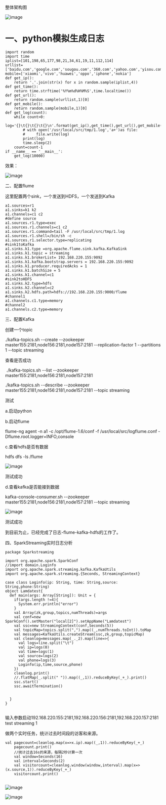 整体架构图

![image](https://raw.githubusercontent.com/lbship/lbship.github.io/master/img/hadoop2.6/F1.png)  

# 一、python模拟生成日志

```  
import random
import time
iplist=[101,198,65,177,98,21,34,61,19,11,112,114]
urllist=['baidu.com','google.com','sougou.com','360.com','yahoo.com','yisou.com']
mobile=['xiaomi','vivo','huawei','oppo','iphone','nokia']
def get_ip():
    return '.'.join(str(x) for x in random.sample(iplist,4))
def get_time():
    return time.strftime('%Y%m%d%H%M%S',time.localtime())
def get_url():
    return random.sample(urllist,1)[0]
def get_mobile():
    return random.sample(mobile,1)[0]
def get_log(count):
    while count>0:
        log='{}\t{}\t{}\t{}\n'.format(get_ip(),get_time(),get_url(),get_mobile())
        # with open('/usr/local/src/tmp/1.log','a+')as file:
        #     file.write(log)
        print(log)
        time.sleep(2)
    count=count-1
if __name__ == '__main__':
    get_log(10000)  

```   
效果：

![image](https://raw.githubusercontent.com/lbship/lbship.github.io/master/img/hadoop2.6/F2.png) 

二、配置flume

这里配置两个sink，一个发送到HDFS，一个发送到Kafka

```  
a1.sources=r1
a1.sinks=k1 k2
a1.channels=c1 c2
#define source
a1.sources.r1.type=exec
a1.sources.r1.channels=c1 c2
a1.sources.r1.command=tail -F /usr/local/src/tmp/1.log
a1.sources.r1.shell=/bin/sh -c
a1.sources.r1.selector.type=replicating
#sink1toKafka
a1.sinks.k1.type =org.apache.flume.sink.kafka.KafkaSink
a1.sinks.k1.topic = streaming
a1.sinks.k1.brokerList= 192.168.220.155:9092
a1.sinks.k1.kafka.bootstrap.servers = 192.168.220.155:9092
a1.sinks.k1.producer.requiredAcks = 1
a1.sinks.k1.batchSize = 5
a1.sinks.k1.channel=c1
#sink2toHDFS
a1.sinks.k2.type=hdfs
a1.sinks.k2.channel=c2
a1.sinks.k2.hdfs.path=hdfs://192.168.220.155:9000/flume
#channel1
a1.channels.c1.type=memory
#channel2
a1.channels.c2.type=memory
```  

三、配置Kafka

创建一个topic


./kafka-topics.sh --create --zookeeper master155:2181,node156:2181,node157:2181 --replication-factor 1 --partitions 1 --topic streaming

查看是否成功

 ./kafka-topics.sh --list --zookeeper master155:2181,node156:2181,node157:2181

./kafka-topics.sh --describe --zookeeper master155:2181,node156:2181,node157:2181 --topic streaming



测试

a.启动python

b.启动flume

flume-ng agent -n a1 -c /opt/flume-1.6/conf -f /usr/local/src/logflume.conf -Dflume.root.logger=INFO,console

c.查看hdfs是否有数据

hdfs dfs -ls /flume


![image](https://raw.githubusercontent.com/lbship/lbship.github.io/master/img/hadoop2.6/F3.png) 


测试成功

d.查看kafka是否能接到数据

kafka-console-consumer.sh --zookeeper master155:2181,node156:2181,node157:2181 --topic streaming

![image](https://raw.githubusercontent.com/lbship/lbship.github.io/master/img/hadoop2.6/F4.png) 

测试成功

到目前为止，已经完成了日志-flume-kafka-hdfs的工作了。

四、SparkStreaming实时日志分析  

```  
package Sparkstreaming
 
import org.apache.spark.SparkConf
//import domain.Loginfo
import org.apache.spark.streaming.kafka.KafkaUtils
import org.apache.spark.streaming.{Seconds, StreamingContext}
 
case class Loginfo(ip: String, time: String,source: String,phone:String)
object Lamdatest{
  def main(args: Array[String]): Unit = {
    if(args.length !=4){
      System.err.println("error")
    }
    val Array(zk,group,topics,numThreads)=args
    val conf=new SparkConf().setMaster("local[2]").setAppName("Lamdatest")
    val ssc=new StreamingContext(conf,Seconds(5))
    val topicMap=topics.split(",").map((_,numThreads.toInt)).toMap
    val messages=KafkaUtils.createStream(ssc,zk,group,topicMap)
    val cleanlog=messages.map(_._2).map(line=>{
      val logs=line.split("\t")
      val ip=logs(0)
      val time=logs(1)
      val source=logs(2)
      val phone=logs(3)
      Loginfo(ip,time,source,phone)
    })
    cleanlog.print()
    //.flatMap(_.split(" ")).map((_,1)).reduceByKey(_+_).print()
    ssc.start()
    ssc.awaitTermination()
 
 
  }
}
 
```  
输入参数启动192.168.220.155:2181,192.168.220.156:2181,192.168.220.157:2181 test streaming 1



做两个实时任务，统计过去时间段的访客和来源。  

```  
val pagecount=cleanlog.map(x=>x.ip).map((_,1)).reduceByKey(_+_)
    pagecount.print()
    //统计过去16s的来源，每隔2秒计算一次
    val window=Seconds(16)
    val interval=Seconds(2)
    val visitorcount=cleanlog.window(window,interval).map(x=>(x.source,1)).reduceByKey(_+_)
    visitorcount.print()  
    
```  

![image](https://raw.githubusercontent.com/lbship/lbship.github.io/master/img/hadoop2.6/F5.png) 

![image](https://raw.githubusercontent.com/lbship/lbship.github.io/master/img/hadoop2.6/F6.png) 

